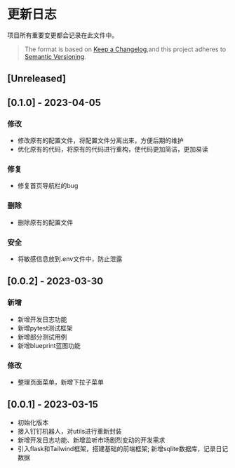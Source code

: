 # 更新日志

项目所有重要变更都会记录在此文件中。

> The format is based on [Keep a Changelog](https://keepachangelog.com/en/1.0.0/),and this project adheres to [Semantic Versioning](https://semver.org/spec/v2.0.0.html).

## [Unreleased]

## [0.1.0] - 2023-04-05
### 修改
- 修改原有的配置文件，将配置文件分离出来，方便后期的维护
- 优化原有的代码，将原有的代码进行重构，使代码更加简洁，更加易读

### 修复
- 修复首页导航栏的bug

### 删除
- 删除原有的配置文件

### 安全
- 将敏感信息放到.env文件中，防止泄露

## [0.0.2] - 2023-03-30
### 新增

- 新增开发日志功能
- 新增pytest测试框架
- 新增部分测试用例
- 新增blueprint蓝图功能

### 修改

- 整理页面菜单，新增下拉子菜单
   

## [0.0.1] - 2023-03-15

- 初始化版本
- 接入钉钉机器人，对utils进行重新封装
- 新增开发日志功能、新增监听市场剧烈变动的开发需求
- 引入flask和Tailwind框架，搭建基础的前端框架; 新增sqlite数据库，记录日记数据

<!-- 
### Added
New feature or functionality added to the project
### Changed
Existing feature, functionality, or design that has been updated
### Deprecated
Existng feature or functionality that will be removed soon
### Removed
Existing feature or functionality that has been deleted from the project
### Fixed
Bug fixed or resolved issue for existing functionality
### Security
Security related changes and updates. 
-->